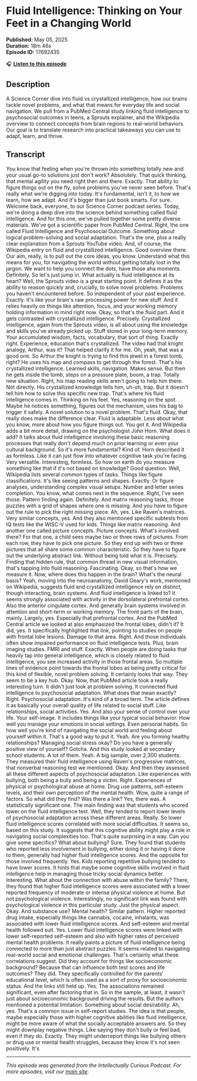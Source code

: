 # Fluid Intelligence: Thinking on Your Feet in a Changing World

**Published:** May 05, 2025  
**Duration:** 18m 46s  
**Episode ID:** 17692435

🎧 **[Listen to this episode](https://intellectuallycurious.buzzsprout.com/2529712/episodes/17692435-fluid-intelligence-thinking-on-your-feet-in-a-changing-world)**

## Description

A Science Corner dive into fluid vs crystallized intelligence, how our brains tackle novel problems, and what that means for everyday life and social navigation. We pull from a PubMed Central study linking fluid intelligence to psychosocial outcomes in teens, a Sprouts explainer, and the Wikipedia overview to connect concepts from brain regions to real-world behaviors. Our goal is to translate research into practical takeaways you can use to adapt, learn, and thrive.

## Transcript

You know that feeling when you're thrown into something totally new and your usual go-to solutions just don't work? Absolutely. That quick thinking, that mental agility you need right then and there. Exactly. That ability to figure things out on the fly, solve problems you've never seen before. That's really what we're digging into today. It's fundamental, isn't it, to how we learn, how we adapt. And it's bigger than just book smarts. For sure. Welcome back, everyone, to our Science Corner podcast series. Today, we're doing a deep dive into the science behind something called fluid intelligence. And for this one, we've pulled together some pretty diverse materials. We've got a scientific paper from PubMed Central. Right, the one called Fluid Intelligence and Psychosocial Outcome. Something about logical problem-solving and social adaptation. That's the one, plus a really clear explanation from a Sprouts YouTube video. And, of course, the Wikipedia entry on fluid and crystallized intelligence. Good overview there. Our aim, really, is to pull out the core ideas, you know. Understand what this means for you, for navigating the world without getting totally lost in the jargon. We want to help you connect the dots, have those aha moments. Definitely. So let's just jump in. What actually is fluid intelligence at its heart? Well, the Sprouts video is a great starting point. It defines it as the ability to reason quickly and, crucially, to solve novel problems. Problems you haven't encountered before. So independent of your past experience. Exactly. It's like your brain's raw processing power for new stuff. And it relies heavily on things like attention, focus, and your working memory holding information in mind right now. Okay, so that's the fluid part. And it gets contrasted with crystallized intelligence. Precisely. Crystallized intelligence, again from the Sprouts video, is all about using the knowledge and skills you've already picked up. Stuff stored in your long-term memory. Your accumulated wisdom, facts, vocabulary, that sort of thing. Exactly right. Experience, education that's crystallized. The video had that knight analogy, Arthur, was it? That helped clarify it for me. Oh, yeah, that was a good one. So Arthur the knight is trying to find this jewel in a forest tomb, right? He uses his map and compass to get through the forest. That's his crystallized intelligence. Learned skills, navigation. Makes sense. But then he gets inside the tomb, steps on a pressure plate, boom, a trap. Totally new situation. Right, his map reading skills aren't going to help him there. Not directly. His crystallized knowledge tells him, uh-oh, trap. But it doesn't tell him how to solve this specific new trap. That's where his fluid intelligence comes in. Thinking on his feet. Yes, reasoning on the spot. Maybe he notices something, figures out the mechanism, uses his bag to trigger it safely. A novel solution to a novel problem. That's fluid. Okay, that really does make the difference clear. Fluid is adaptable. Less about what you know, more about how you figure things out. You got it. And Wikipedia adds a bit more detail, drawing on the psychologist John Horn. What does it add? It talks about fluid intelligence involving these basic reasoning processes that really don't depend much on prior learning or even your cultural background. So it's more fundamental? Kind of. Horn described it as formless. Like it can just flow into whatever cognitive task you're facing. Very versatile. Interesting, formless. So how on earth do you measure something like that if it's not based on knowledge? Good question. Well, Wikipedia lists several common types of tasks. Things like figure classifications. It's like seeing patterns and shapes. Exactly. Or figure analyses, understanding complex visual setups. Number and letter series completion. You know, what comes next in the sequence. Right, I've seen those. Pattern finding again. Definitely. And matrix reasoning tasks, those puzzles with a grid of shapes where one is missing. And you have to figure out the rule to pick the right missing piece. Ah, yes. Like Raven's matrices. Very similar concepts, yes. And they also mentioned specific subtests from IQ tests like the WISC-V used for kids. Things like matrix reasoning. And another one called picture concepts. Picture concepts. What's involved there? For that one, a child sees maybe two or three rows of pictures. From each row, they have to pick one picture. So they end up with two or three pictures that all share some common characteristic. So they have to figure out the underlying abstract link. Without being told what it is. Precisely. Finding that hidden rule, that common thread in new visual information, that's tapping into fluid reasoning. Fascinating. Okay, so that's how we measure it. Now, where does this happen in the brain? What's the neural basis? Yeah, moving into the neuroanatomy, David Geary's work, mentioned on Wikipedia, suggests fluid and crystallized intelligence rely on distinct, though interacting, brain systems. And fluid intelligence is linked to? It seems strongly associated with activity in the dorsolateral prefrontal cortex. Also the anterior cingulate cortex. And generally brain systems involved in attention and short-term or working memory. The front parts of the brain, mainly. Largely, yes. Especially that prefrontal cortex. And the PubMed Central article we looked at also emphasized the frontal lobes, didn't it? It did, yes. It specifically highlighted that link, pointing to studies on people with frontal lobe lesions. Damage to that area. Right. And those individuals often show impaired performance on fluid intelligence tests. Plus, brain imaging studies. FMRI and stuff. Exactly. When people are doing tasks that heavily tap into general intelligence, which is closely related to fluid intelligence, you see increased activity in those frontal areas. So multiple lines of evidence point towards the frontal lobes as being pretty critical for this kind of flexible, novel problem solving. It certainly looks that way. They seem to be a key hub. Okay. Now, that PubMed article took a really interesting turn. It didn't just look at problem solving. It connected fluid intelligence to psychosocial adaptation. What does that mean exactly? Right. Psychosocial adaptation. It's kind of a broad term. The article defines it as basically your overall quality of life related to social stuff. Like relationships, social activities. Yes. And also your sense of control over your life. Your self-image. It includes things like your typical social behavior. How well you manage your emotions in social settings. Even personal habits. So how well you're kind of navigating the social world and feeling about yourself within it. That's a good way to put it. Yeah. Are you forming healthy relationships? Managing social stress okay? Do you have a generally positive view of yourself? Gotcha. And this study looked at secondary school students. A lot of them. Yeah. A big sample, over 2,300 students. They measured their fluid intelligence using Raven's progressive matrices, that nonverbal reasoning test we mentioned. Okay. And then they assessed all these different aspects of psychosocial adaptation. Like experiences with bullying, both being a bully and being a victim. Right. Experiences of physical or psychological abuse at home. Drug use patterns, self-esteem levels, and their own perception of the mental health. Wow, quite a range of factors. So what did they find? Was there a link? Yes, there was. A statistically significant one. The main finding was that students who scored lower on the fluid intelligence test. Well, they tended to report lower levels of psychosocial adaptation across these different areas. Really. So lower fluid intelligence scores correlated with more social difficulties. It seems so, based on this study. It suggests that this cognitive ability might play a role in navigating social complexities too. That's quite surprising in a way. Can you give some specifics? What about bullying? Sure. They found that students who reported less involvement in bullying, either doing it or having it done to them, generally had higher fluid intelligence scores. And the opposite for those involved frequently. Yes. Kids reporting repetitive bullying tended to have lower scores. It hints that maybe some cognitive skills involved in fluid intelligence help in managing those tricky social dynamics better. Interesting. What about the connection with abuse within the family? There, they found that higher fluid intelligence scores were associated with a lower reported frequency of moderate or intense physical violence at home. But not psychological violence. Interestingly, no significant link was found with psychological violence in this particular study. Just the physical aspect. Okay. And substance use? Mental health? Similar pattern. Higher reported drug intake, especially things like cannabis, cocaine, inhalants, was associated with lower fluid intelligence scores. And self-esteem and mental health followed suit. Yes. Lower fluid intelligence scores were linked with lower self-reported self-esteem and also with higher rates of perceived mental health problems. It really paints a picture of fluid intelligence being connected to more than just abstract puzzles. It seems related to navigating real-world social and emotional challenges. That's certainly what these correlations suggest. Did they account for things like socioeconomic background? Because that can influence both test scores and life outcomes? They did. They specifically controlled for the parents' educational level, which is often used as a sort of proxy for socioeconomic status. And the links still held up. Yes. The associations remained significant, even after factoring that in. So in the sample, at least, it wasn't just about socioeconomic background driving the results. But the authors mentioned a potential limitation. Something about social desirability. Ah, yes. That's a common issue in self-report studies. The idea is that people, maybe especially those with higher cognitive abilities like fluid intelligence, might be more aware of what the socially acceptable answers are. So they might downplay negative things. Like saying they don't bully or feel bad, even if they do. Exactly. They might underreport things like bullying others or drug use or mental health struggles, because they know it's not seen positively. It's

---
*This episode was generated from the Intellectually Curious Podcast. For more episodes, visit our [main site](https://intellectuallycurious.buzzsprout.com).*
